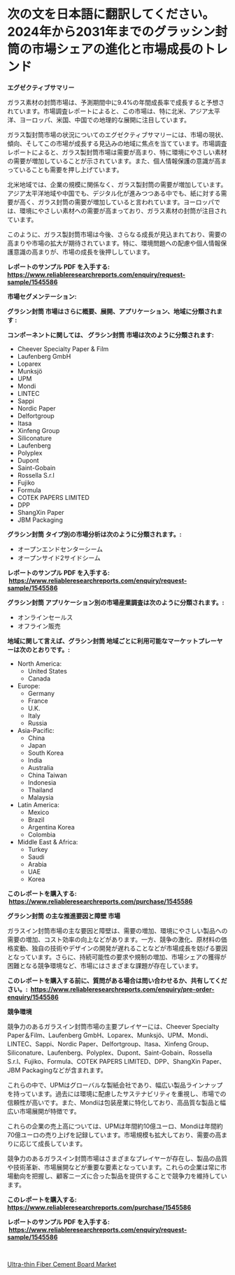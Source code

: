 <p><h1>次の文を日本語に翻訳してください。2024年から2031年までのグラッシン封筒の市場シェアの進化と市場成長のトレンド</h1></p><p><strong>エグゼクティブサマリー</strong></p>
<p><p>ガラス素材の封筒市場は、予測期間中に9.4%の年間成長率で成長すると予想されています。市場調査レポートによると、この市場は、特に北米、アジア太平洋、ヨーロッパ、米国、中国での地理的な展開に注目しています。</p><p>ガラス製封筒市場の状況についてのエグゼクティブサマリーには、市場の現状、傾向、そしてこの市場が成長する見込みの地域に焦点を当てています。市場調査レポートによると、ガラス製封筒市場は需要が高まり、特に環境にやさしい素材の需要が増加していることが示されています。また、個人情報保護の意識が高まっていることも需要を押し上げています。</p><p>北米地域では、企業の規模に関係なく、ガラス製封筒の需要が増加しています。アジア太平洋地域や中国でも、デジタル化が進みつつある中でも、紙に対する需要が高く、ガラス封筒の需要が増加していると言われています。ヨーロッパでは、環境にやさしい素材への需要が高まっており、ガラス素材の封筒が注目されています。</p><p>このように、ガラス製封筒市場は今後、さらなる成長が見込まれており、需要の高まりや市場の拡大が期待されています。特に、環境問題への配慮や個人情報保護意識の高まりが、市場の成長を後押ししています。</p></p>
<p><strong>レポートのサンプル PDF を入手する: <a href="https://www.reliableresearchreports.com/enquiry/request-sample/1545586">https://www.reliableresearchreports.com/enquiry/request-sample/1545586</a></strong></p>
<p><strong>市場セグメンテーション:</strong></p>
<p><strong> グラシン封筒 市場はさらに概要、展開、アプリケーション、地域に分類されます :</strong></p>
<p><strong>コンポーネントに関しては、 グラシン封筒 市場は次のように分類されます: &nbsp;</strong></p>
<p><ul><li>Cheever Specialty Paper & Film</li><li>Laufenberg GmbH</li><li>Loparex</li><li>Munksjö</li><li>UPM</li><li>Mondi</li><li>LINTEC</li><li>Sappi</li><li>Nordic Paper</li><li>Delfortgroup</li><li>Itasa</li><li>Xinfeng Group</li><li>Siliconature</li><li>Laufenberg</li><li>Polyplex</li><li>Dupont</li><li>Saint-Gobain</li><li>Rossella S.r.l</li><li>Fujiko</li><li>Formula</li><li>COTEK PAPERS LIMITED</li><li>DPP</li><li>ShangXin Paper</li><li>JBM Packaging</li></ul></p>
<p><strong> グラシン封筒 タイプ別の市場分析は次のように分類されます。:</strong></p>
<p><ul><li>オープンエンドセンターシーム</li><li>オープンサイド2サイドシーム</li></ul></p>
<p><strong>レポートのサンプル PDF を入手する: &nbsp;<a href="https://www.reliableresearchreports.com/enquiry/request-sample/1545586">https://www.reliableresearchreports.com/enquiry/request-sample/1545586</a></strong></p>
<p><strong> グラシン封筒 アプリケーション別の市場産業調査は次のように分類されます。:</strong></p>
<p><ul><li>オンラインセールス</li><li>オフライン販売</li></ul></p>
<p><strong>地域に関して言えば、グラシン封筒 地域ごとに利用可能なマーケットプレーヤーは次のとおりです。:</strong></p>
<p><ul>
    <li>
        North America:
        <ul>
            <li>United States</li>
            <li>Canada</li>
        </ul>
    </li>
    <li>
        Europe:
        <ul>
            <li>Germany</li>
            <li>France</li>
            <li>U.K.</li>
            <li>Italy</li>
            <li>Russia</li>
        </ul>
    </li>
    <li>
        Asia-Pacific:
        <ul>
            <li>China</li>
            <li>Japan</li>
            <li>South Korea</li>
            <li>India</li>
            <li>Australia</li>
            <li>China Taiwan</li>
            <li>Indonesia</li>
            <li>Thailand</li>
            <li>Malaysia</li>
        </ul>
    </li>
    <li>
        Latin America:
        <ul>
            <li>Mexico</li>
            <li>Brazil</li>
            <li>Argentina Korea</li>
            <li>Colombia</li>
        </ul>
    </li>
    <li>
        Middle East & Africa:
        <ul>
            <li>Turkey</li>
            <li>Saudi</li>
            <li>Arabia</li>
            <li>UAE</li>
            <li>Korea</li>
        </ul>
    </li>
    </ul></p>
<p><strong>このレポートを購入する: &nbsp;<a href="https://www.reliableresearchreports.com/purchase/1545586">https://www.reliableresearchreports.com/purchase/1545586</a></strong></p>
<p><strong>グラシン封筒 の主な推進要因と障壁 市場</strong></p>
<p><p>ガラスイン封筒市場の主な要因と障壁は、需要の増加、環境にやさしい製品への需要の増加、コスト効率の向上などがあります。一方、競争の激化、原材料の価格変動、独自の技術やデザインの開発が遅れることなどが市場成長を妨げる要因となっています。さらに、持続可能性の要求や規制の増加、市場シェアの獲得が困難となる競争環境など、市場にはさまざまな課題が存在しています。</p></p>
<p><strong>このレポートを購入する前に、質問がある場合は問い合わせるか、共有してください。:&nbsp; <a href="https://www.reliableresearchreports.com/enquiry/pre-order-enquiry/1545586">https://www.reliableresearchreports.com/enquiry/pre-order-enquiry/1545586</a></strong></p>
<p><strong>競争環境</strong></p>
<p><p>競争力のあるガラスイン封筒市場の主要プレイヤーには、Cheever Specialty Paper＆Film、Laufenberg GmbH、Loparex、Munksjö、UPM、Mondi、LINTEC、Sappi、Nordic Paper、Delfortgroup、Itasa、Xinfeng Group、Siliconature、Laufenberg、Polyplex、Dupont、Saint-Gobain、Rossella S.r.l、Fujiko、Formula、COTEK PAPERS LIMITED、DPP、ShangXin Paper、JBM Packagingなどが含まれます。</p><p>これらの中で、UPMはグローバルな製紙会社であり、幅広い製品ラインナップを持っています。過去には環境に配慮したサステナビリティを重視し、市場での信頼性が高いです。また、Mondiは包装産業に特化しており、高品質な製品と幅広い市場展開が特徴です。</p><p>これらの企業の売上高については、UPMは年間約10億ユーロ、Mondiは年間約70億ユーロの売り上げを記録しています。市場規模も拡大しており、需要の高まりに応じて成長しています。</p><p>競争力のあるガラスイン封筒市場はさまざまなプレイヤーが存在し、製品の品質や技術革新、市場展開などが重要な要素となっています。これらの企業は常に市場動向を把握し、顧客ニーズに合った製品を提供することで競争力を維持しています。</p></p>
<p><strong>このレポートを購入する: &nbsp; <a href="https://www.reliableresearchreports.com/purchase/1545586">https://www.reliableresearchreports.com/purchase/1545586</a></strong></p>
<p><strong>レポートのサンプル PDF を入手する: &nbsp;<a href="https://www.reliableresearchreports.com/enquiry/request-sample/1545586">https://www.reliableresearchreports.com/enquiry/request-sample/1545586</a></strong><strong></strong></p>
<p>&nbsp;</p>
<p><p><a href="https://www.linkedin.com/pulse/ultra-thin-fiber-cement-board-market-size-trends-growth-taule?trackingId=LbRPuo8aDjGlTezh%2FTTjXw%3D%3D">Ultra-thin Fiber Cement Board Market</a></p></p>